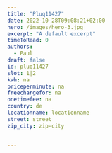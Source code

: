 ```yaml
---
title: "Pluq11427"
date: 2022-10-28T09:08:21+02:00
hero: /images/hero-3.jpg
excerpt: "A default excerpt"
timeToRead: 0
authors:
  - Paul
draft: false
id: pluq11427
slot: 1|2
kwh: na
priceperminute: na
freechargefor: na
onetimefee: na
country: de
locationname: locationname
street: street
zip_city: zip-city


---
```

